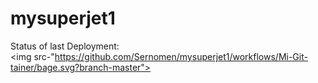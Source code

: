 # mysuperjet1


Status of last Deployment: <br>
<img src-"https://github.com/Sernomen/mysuperjet1/workflows/Mi-Git-tainer/bage.svg?branch-master"><br>

